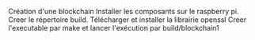 Création d'une blockchain
Installer les composants sur le raspberry pi.
Creer le répertoire build.
Télécharger et installer la librairie openssl
Creer l'executable par make
et lancer l'exécution par build/blockchain1
